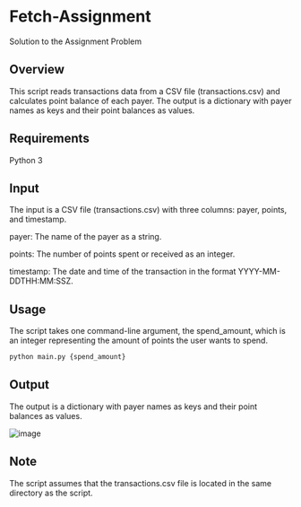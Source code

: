 # Fetch-Assignment
Solution to the Assignment Problem

## Overview

This script reads transactions data from a CSV file (transactions.csv) and calculates point balance of each payer. The output is a dictionary with payer names as keys and their point balances as values.

## Requirements
Python 3

## Input

The input is a CSV file (transactions.csv) with three columns: payer, points, and timestamp.

payer: The name of the payer as a string.

points: The number of points spent or received as an integer.

timestamp: The date and time of the transaction in the format YYYY-MM-DDTHH:MM:SSZ.


## Usage

The script takes one command-line argument, the spend_amount, which is an integer representing the amount of points the user wants to spend.

```bash
python main.py {spend_amount}
```

## Output

The output is a dictionary with payer names as keys and their point balances as values.

![image](https://user-images.githubusercontent.com/31534762/216580895-1ef85804-f1d3-4274-b800-9fdad07f5db9.png)



## Note
The script assumes that the transactions.csv file is located in the same directory as the script.

